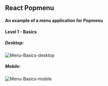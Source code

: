 ## React Popmenu

#### An example of a menu application for Popmenu

#### Level 1 - Basics
##### Desktop:

![Menu-Basics-desktop](https://user-images.githubusercontent.com/60116865/146435814-e38e1a06-15e8-4ef7-adf9-38af86cb181e.gif)

##### Mobile:

![Menu-Basics-mobile](https://user-images.githubusercontent.com/60116865/146435832-f8d57e96-b068-4b27-b0d0-6edee2ca5aee.gif)
